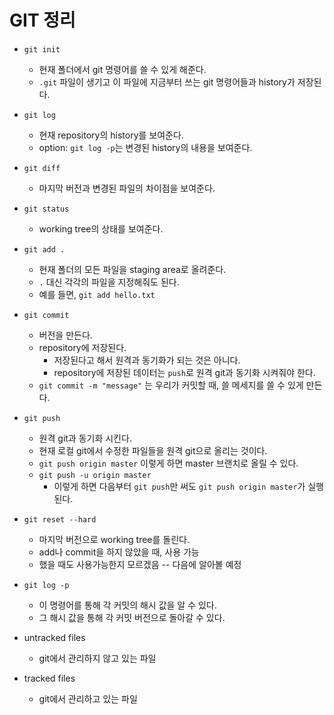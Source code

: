# GIT 정리

* `git init`
  * 현재 폴더에서 git 명령어를 쓸 수 있게 해준다.
  * `.git` 파일이 생기고 이 파일에 지금부터 쓰는 git 명령어들과 history가 저장된다.
* `git log`
  * 현재 repository의 history를 보여준다.
  * option: `git log -p`는 변경된 history의 내용을 보여준다.
* `git diff`
  * 마지막 버전과 변경된 파일의 차이점을 보여준다.
* `git status`
  * working tree의 상태를 보여준다.
* `git add .`
  * 현재 폴더의 모든 파일을 staging area로 올려준다.
  * `.` 대신 각각의 파일을 지정해줘도 된다.
  * 예를 들면, `git add hello.txt`
* `git commit`
  * 버전을 만든다.
  * repository에 저장된다. 
    * 저장된다고 해서 원격과 동기화가 되는 것은 아니다.
    * repository에 저장된 데이터는 `push`로 원격 git과 동기화 시켜줘야 한다.
  * `git commit -m "message"` 는 우리가 커밋할 때, 쓸 메세지를 쓸 수 있게 만든다.
* `git push`
  * 원격 git과 동기화 시킨다.
  * 현재 로컬 git에서 수정한 파일들을 원격 git으로 올리는 것이다.
  * `git push origin master` 이렇게 하면 master 브랜치로 올릴 수 있다.
  * `git push -u origin master` 
    * 이렇게 하면 다음부터 `git push`만 써도 `git push origin master`가 실행된다.
* `git reset --hard`
  * 마지막 버전으로 working tree를 돌린다.
  * add나 commit을 하지 않았을 때, 사용 가능
  * 했을 때도 사용가능한지 모르겠음 -- 다음에 알아볼 예정
* `git log -p`
  * 이 명령어를 통해 각 커밋의 해시 값을 알 수 있다.
  * 그 해시 값을 통해 각 커밋 버전으로 돌아갈 수 있다.



* untracked files
  * git에서 관리하지 않고 있는 파일
* tracked files
  * git에서 관리하고 있는 파일